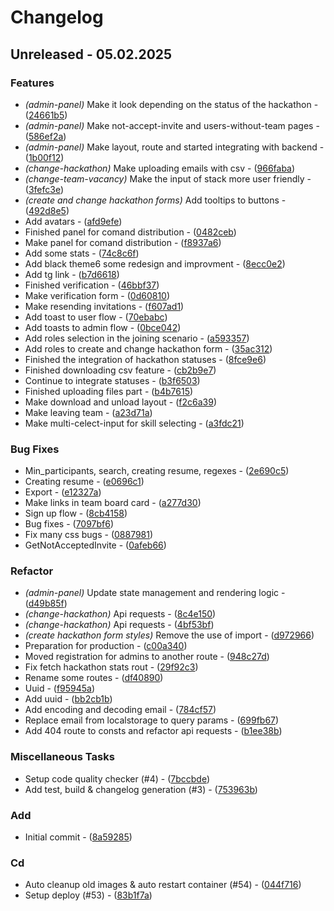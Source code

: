 # Changelog
## Unreleased - 05.02.2025

### Features

- *(admin-panel)* Make it look depending on the status of the hackathon - ([24661b5](https://github.com/open-cu/megazord-frontend/commit/24661b51d2fadb10a3acb9f7d5386a51cd17eae2))
- *(admin-panel)* Make not-accept-invite and users-without-team pages - ([586ef2a](https://github.com/open-cu/megazord-frontend/commit/586ef2a02875ecc2dbd081a9e278d43a832061cd))
- *(admin-panel)* Make layout, route and started integrating with backend - ([1b00f12](https://github.com/open-cu/megazord-frontend/commit/1b00f12d83a2a1e0def7964c7b8e55bf8f7bab98))
- *(change-hackathon)* Make uploading emails with csv - ([966faba](https://github.com/open-cu/megazord-frontend/commit/966faba6c5885ded6457313afe5d831cdacb36d5))
- *(change-team-vacancy)* Make the input of stack more user friendly - ([3fefc3e](https://github.com/open-cu/megazord-frontend/commit/3fefc3ee6885c8f706f0f10bd857c1fe95896de1))
- *(create and change hackathon forms)* Add tooltips to buttons - ([492d8e5](https://github.com/open-cu/megazord-frontend/commit/492d8e5c956913377d0366368d787d0998615eaa))
- Add avatars - ([afd9efe](https://github.com/open-cu/megazord-frontend/commit/afd9efe52152cbe6f3e704808890f15198b94b72))
- Finished panel for comand distribution - ([0482ceb](https://github.com/open-cu/megazord-frontend/commit/0482ceb977df605d4d69eea32edb0b75614c2dfb))
- Make panel for comand distribution - ([f8937a6](https://github.com/open-cu/megazord-frontend/commit/f8937a66250c8800f55a28d1160fb5311bcf0b1b))
- Add some stats - ([74c8c6f](https://github.com/open-cu/megazord-frontend/commit/74c8c6fe8e098e43cb9d8766dd130425b20d7179))
- Add black theme6 some redesign and improvment - ([8ecc0e2](https://github.com/open-cu/megazord-frontend/commit/8ecc0e2eb5645e988660d368b6fdf1a7e46614af))
- Add tg link - ([b7d6618](https://github.com/open-cu/megazord-frontend/commit/b7d66188e8e7e4505ccf3825c948249dcb25b06f))
- Finished verification - ([46bbf37](https://github.com/open-cu/megazord-frontend/commit/46bbf3728f4157fba0537009c7b2966f46c01314))
- Make verification form - ([0d60810](https://github.com/open-cu/megazord-frontend/commit/0d6081065bb2929100ac78285bc23a4677ee212f))
- Make resending invitations - ([f607ad1](https://github.com/open-cu/megazord-frontend/commit/f607ad12be3c593baf8a9ce85a19daa6fd421519))
- Add toast to user flow - ([70ebabc](https://github.com/open-cu/megazord-frontend/commit/70ebabc8893de1292dec56df5f60b1b62da34281))
- Add toasts to admin flow - ([0bce042](https://github.com/open-cu/megazord-frontend/commit/0bce042bd58d3564cfba72ce1d2ef45d56b32728))
- Add roles selection in the joining scenario - ([a593357](https://github.com/open-cu/megazord-frontend/commit/a59335706a5bea7f12ca9b47d0c9375497c8ab15))
- Add roles to create and change hackathon form - ([35ac312](https://github.com/open-cu/megazord-frontend/commit/35ac312a004fa2747ad10d701c59f5bba317bcfd))
- Finished the integration of hackathon statuses - ([8fce9e6](https://github.com/open-cu/megazord-frontend/commit/8fce9e697c895994870c5948a7762be52390f2d3))
- Finished downloading csv feature - ([cb2b9e7](https://github.com/open-cu/megazord-frontend/commit/cb2b9e7629c99824bc6b8adb82f01c0d17cd6e61))
- Continue to integrate statuses - ([b3f6503](https://github.com/open-cu/megazord-frontend/commit/b3f65036908956521c4df02c7ad26ee101772fad))
- Finished uploading files part - ([b4b7615](https://github.com/open-cu/megazord-frontend/commit/b4b761541b0556be68dbfe6d34acb8827c96e855))
- Make download and unload layout - ([f2c6a39](https://github.com/open-cu/megazord-frontend/commit/f2c6a39fd24deee2d756056e55a92bfc8c6cf525))
- Make leaving team - ([a23d71a](https://github.com/open-cu/megazord-frontend/commit/a23d71a5b82064660f42f1e442a9cd3a770ea019))
- Make multi-celect-input for skill selecting - ([a3fdc21](https://github.com/open-cu/megazord-frontend/commit/a3fdc21e6eb4a587f0ffcac0ffb36abe361384dd))

### Bug Fixes

- Min_participants, search, creating resume, regexes - ([2e690c5](https://github.com/open-cu/megazord-frontend/commit/2e690c519ca85ef9e7316128212a502ad4e15e04))
- Creating resume - ([e0696c1](https://github.com/open-cu/megazord-frontend/commit/e0696c19764cedae26e062f2cba992999acce1eb))
- Export - ([e12327a](https://github.com/open-cu/megazord-frontend/commit/e12327a6a7de8a039b807f7b671fc5b66f137696))
- Make links in team board card - ([a277d30](https://github.com/open-cu/megazord-frontend/commit/a277d3087385b95718287c3ae1016150c5b18850))
- Sign up flow - ([8cb4158](https://github.com/open-cu/megazord-frontend/commit/8cb41582cfcbf2a4097bd68567de03e1a9a90880))
- Bug fixes - ([7097bf6](https://github.com/open-cu/megazord-frontend/commit/7097bf6320c222659ec7aa95eab63430658e807b))
- Fix many css bugs - ([0887981](https://github.com/open-cu/megazord-frontend/commit/08879811c22399ae6f828e10f4d84cb12140a814))
- GetNotAcceptedInvite - ([0afeb66](https://github.com/open-cu/megazord-frontend/commit/0afeb66a54a8d0da445ec76f8f8e1f11a7c631e6))

### Refactor

- *(admin-panel)* Update state management and rendering logic - ([d49b85f](https://github.com/open-cu/megazord-frontend/commit/d49b85f9a9831442a8ba66b08c92a25dfc255386))
- *(change-hackathon)* Api requests - ([8c4e150](https://github.com/open-cu/megazord-frontend/commit/8c4e1504623225120cfed87b8fa1ff8cd17c0339))
- *(change-hackathon)* Api requests - ([4bf53bf](https://github.com/open-cu/megazord-frontend/commit/4bf53bf92a7541bb3b590d4683c43510fce732b5))
- *(create hackathon form styles)* Remove the use of import - ([d972966](https://github.com/open-cu/megazord-frontend/commit/d972966c48456b8df1bc19f0597a2db0b402d343))
- Preparation for production - ([c00a340](https://github.com/open-cu/megazord-frontend/commit/c00a340a192e816089b7d8eb1e063b78273afc0b))
- Moved registration for admins to another route - ([948c27d](https://github.com/open-cu/megazord-frontend/commit/948c27d025e6cd9d9d6d72145f03ab089f2a69a1))
- Fix fetch hackathon stats rout - ([29f92c3](https://github.com/open-cu/megazord-frontend/commit/29f92c3e314f208cb7a856fef8ec3a2a5668f765))
- Rename some routes - ([df40890](https://github.com/open-cu/megazord-frontend/commit/df40890b211fc89ab6138b15d0c43c65637956ed))
- Uuid - ([f95945a](https://github.com/open-cu/megazord-frontend/commit/f95945a790c01727caa0a210a772aa02694f1b68))
- Add uuid - ([bb2cb1b](https://github.com/open-cu/megazord-frontend/commit/bb2cb1bed8585a9d2f3dcab00bd49bb6163f3adc))
- Add encoding and decoding email - ([784cf57](https://github.com/open-cu/megazord-frontend/commit/784cf57bff1c60c6763cccf353bafb74d66fb036))
- Replace email from localstorage to query params - ([699fb67](https://github.com/open-cu/megazord-frontend/commit/699fb67c6c70d5edc944b7fb470b59e638a996bf))
- Add 404 route to consts and refactor api requests - ([b1ee38b](https://github.com/open-cu/megazord-frontend/commit/b1ee38be1a4de46c4fb480e6ae7e43abefd47a51))

### Miscellaneous Tasks

- Setup code quality checker (#4) - ([7bccbde](https://github.com/open-cu/megazord-frontend/commit/7bccbdec9029521f873a9c28fe20376ed6f0093c))
- Add test, build & changelog generation (#3) - ([753963b](https://github.com/open-cu/megazord-frontend/commit/753963bd1b84c006e0b0f93c7a2affc1ba64ea1c))

### Add

- Initial commit - ([8a59285](https://github.com/open-cu/megazord-frontend/commit/8a59285d2315db6c9a9f5ae78e1272116baa11f5))

### Cd

- Auto cleanup old images & auto restart container (#54) - ([044f716](https://github.com/open-cu/megazord-frontend/commit/044f71656eaaff6a3df10c94dac805f9f1576d9d))
- Setup deploy (#53) - ([83b1f7a](https://github.com/open-cu/megazord-frontend/commit/83b1f7aad057f0befeb652cc09488cba87f83c73))


